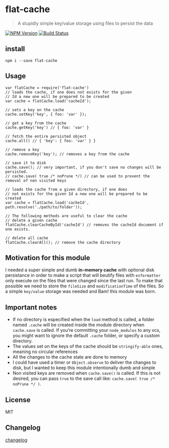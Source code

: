 flat-cache
==========

> A stupidly simple key/value storage using files to persist the data

[![NPM Version](http://img.shields.io/npm/v/flat-cache.svg?style=flat)](https://npmjs.org/package/flat-cache) [![Build Status](https://api.travis-ci.org/royriojas/flat-cache.svg?branch=master)](https://travis-ci.org/royriojas/flat-cache)

install
-------

    npm i --save flat-cache

Usage
-----

    var flatCache = require('flat-cache')
    // loads the cache, if one does not exists for the given
    // Id a new one will be prepared to be created
    var cache = flatCache.load('cacheId');

    // sets a key on the cache
    cache.setKey('key', { foo: 'var' });

    // get a key from the cache
    cache.getKey('key') // { foo: 'var' }

    // fetch the entire persisted object
    cache.all() // { 'key': { foo: 'var' } }

    // remove a key
    cache.removeKey('key'); // removes a key from the cache

    // save it to disk
    cache.save(); // very important, if you don't save no changes will be persisted.
    // cache.save( true /* noPrune */) // can be used to prevent the removal of non visited keys

    // loads the cache from a given directory, if one does
    // not exists for the given Id a new one will be prepared to be created
    var cache = flatCache.load('cacheId', path.resolve('./path/to/folder'));

    // The following methods are useful to clear the cache
    // delete a given cache
    flatCache.clearCacheById('cacheId') // removes the cacheId document if one exists.

    // delete all cache
    flatCache.clearAll(); // remove the cache directory

Motivation for this module
--------------------------

I needed a super simple and dumb **in-memory cache** with optional disk persistance in order to make a script that will beutify files with `esformatter` only execute on the files that were changed since the last run. To make that possible we need to store the `fileSize` and `modificationTime` of the files. So a simple `key/value` storage was needed and Bam! this module was born.

Important notes
---------------

-   If no directory is especified when the `load` method is called, a folder named `.cache` will be created inside the module directory when `cache.save` is called. If you’re committing your `node_modules` to any vcs, you might want to ignore the default `.cache` folder, or specify a custom directory.
-   The values set on the keys of the cache should be `stringify-able` ones, meaning no circular references
-   All the changes to the cache state are done to memory
-   I could have used a timer or `Object.observe` to deliver the changes to disk, but I wanted to keep this module intentionally dumb and simple
-   Non visited keys are removed when `cache.save()` is called. If this is not desired, you can pass `true` to the save call like: `cache.save( true /* noPrune */ )`.

License
-------

MIT

Changelog
---------

[changelog](./changelog.md)
